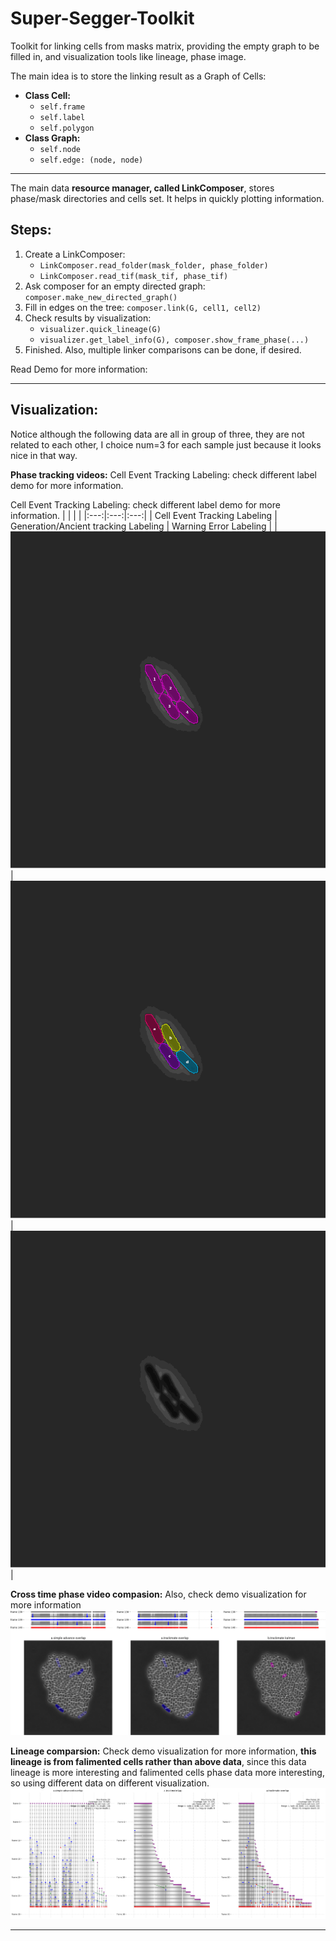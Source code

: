 # Super-Segger-Toolkit
Toolkit for linking cells from masks matrix, providing the empty graph to be filled in, and visualization tools like lineage, phase image.

The main idea is to store the linking result as a Graph of Cells:

- **Class Cell:**
  - `self.frame`
  - `self.label`
  - `self.polygon`
- **Class Graph:**
  - `self.node`
  - `self.edge: (node, node)`

---
The main data **resource manager, called LinkComposer**, stores phase/mask directories and cells set. It helps in quickly plotting information.

## Steps:
1. Create a LinkComposer:
   - `LinkComposer.read_folder(mask_folder, phase_folder)`
   - `LinkComposer.read_tif(mask_tif, phase_tif)`
2. Ask composer for an empty directed graph: `composer.make_new_directed_graph()`
3. Fill in edges on the tree: `composer.link(G, cell1, cell2)`
4. Check results by visualization:
     - `visualizer.quick_lineage(G)`
     - `visualizer.get_label_info(G), composer.show_frame_phase(...)`
5. Finished. Also, multiple linker comparisons can be done, if desired.

   
Read Demo for more information: 

---
## Visualization:
Notice although the following data are all in group of three, they are not related to each other, I choice num=3 for each sample just because it looks nice in that way. 

**Phase tracking videos:**
Cell Event Tracking Labeling:
check different label demo for more information.

Cell Event Tracking Labeling:
check different label demo for more information.
| | | |
|:---:|:---:|:---:|
| Cell Event Tracking Labeling | Generation/Ancient tracking Labeling | Warning Error Labeling |
| ![Image 1](https://github.com/yyang35/super-segger-toolkit/blob/main/readme_media/event_label.gif) | ![Image 2](https://github.com/yyang35/super-segger-toolkit/blob/main/readme_media/generation_label.gif) | ![Image 3](https://github.com/yyang35/super-segger-toolkit/blob/main/readme_media/warning_label.gif) |


**Cross time phase video compasion:**
Also, check demo visualization for more information
![image](https://github.com/yyang35/super-segger-toolkit/blob/main/readme_media/phase_comparsion.png)

**Lineage comparsion:**
Check demo visualization for more information, **this lineage is from falimented cells rather than above data**, since this data lineage is more interesting and falimented cells phase data more interesting, so using different data on different visualization. 
![image](https://github.com/yyang35/super-segger-toolkit/blob/main/readme_media/lineage_comparsion.png)




---
